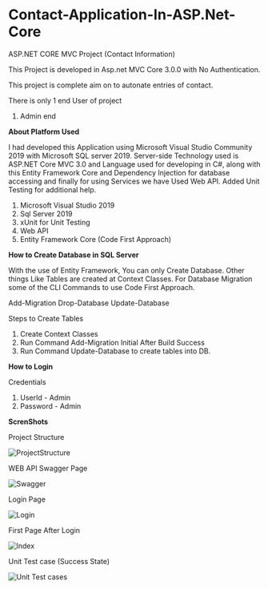 # Contact-Application-In-ASP.Net-Core

ASP.NET CORE MVC Project (Contact Information)

This Project is developed in Asp.net MVC Core 3.0.0 with No Authentication.

This project is complete aim on to autonate entries of contact.

There is only 1 end User of project

1)	Admin end

<b>About Platform Used</b>

I had developed this Application using Microsoft Visual Studio Community 2019 with Microsoft SQL server 2019.
Server-side Technology used is ASP.NET Core MVC 3.0 and Language used for developing in C#, along with this Entity Framework Core
and Dependency Injection for database accessing and finally for using Services we have Used Web API.
Added Unit Testing for additional help.

1) Microsoft Visual Studio 2019
2) Sql Server 2019
3) xUnit for Unit Testing
4) Web API
5) Entity Framework Core (Code First Approach)


<b>How to Create Database in SQL Server</b>

With the use of Entity Framework, You can only Create Database. Other things Like Tables are created at Context Classes.
For Database Migration some of the CLI Commands to use Code First Approach.

Add-Migration 
Drop-Database
Update-Database

Steps to Create Tables
1) Create Context Classes
2) Run Command Add-Migration Initial
After Build Success
3) Run Command Update-Database
to create tables into DB.

<b>How to Login</b>

Credentials
1) UserId - Admin
2) Password - Admin

<b>ScrenShots</b>

Project Structure

![ProjectStructure](https://user-images.githubusercontent.com/45562090/79686927-75eb1280-8261-11ea-8602-2ab32aff1559.PNG)


WEB API Swagger Page

![Swagger](https://user-images.githubusercontent.com/45562090/79686842-e180b000-8260-11ea-8306-cb19b18f436e.png)


Login Page

![Login](https://user-images.githubusercontent.com/45562090/79686840-df1e5600-8260-11ea-9dbd-3efe4eee9044.png)


First Page After Login

![Index](https://user-images.githubusercontent.com/45562090/79686836-db8acf00-8260-11ea-8c86-69b1ce798766.png)


Unit Test case (Success State)

![Unit Test cases](https://user-images.githubusercontent.com/45562090/79687125-b303d480-8262-11ea-8887-c07ab0eb041e.png)
